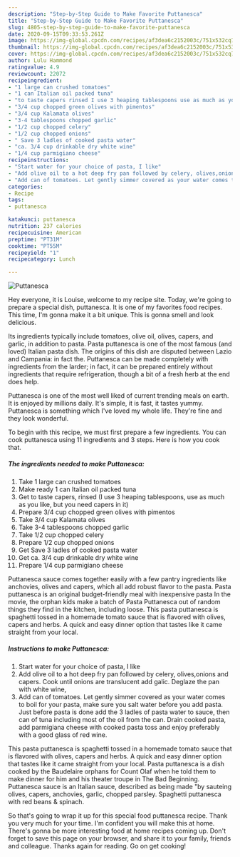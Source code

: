 ```yaml
---
description: "Step-by-Step Guide to Make Favorite Puttanesca"
title: "Step-by-Step Guide to Make Favorite Puttanesca"
slug: 4805-step-by-step-guide-to-make-favorite-puttanesca
date: 2020-09-15T09:33:53.261Z
image: https://img-global.cpcdn.com/recipes/af3dea6c2152003c/751x532cq70/puttanesca-recipe-main-photo.jpg
thumbnail: https://img-global.cpcdn.com/recipes/af3dea6c2152003c/751x532cq70/puttanesca-recipe-main-photo.jpg
cover: https://img-global.cpcdn.com/recipes/af3dea6c2152003c/751x532cq70/puttanesca-recipe-main-photo.jpg
author: Lulu Hammond
ratingvalue: 4.9
reviewcount: 22072
recipeingredient:
- "1 large can crushed tomatoes"
- "1 can Italian oil packed tuna"
- "to taste capers rinsed I use 3 heaping tablespoons use as much as you like but you need capers in it"
- "3/4 cup chopped green olives with pimentos"
- "3/4 cup Kalamata olives"
- "3-4 tablespoons chopped garlic"
- "1/2 cup chopped celery"
- "1/2 cup chopped onions"
- " Save 3 ladles of cooked pasta water"
- "ca. 3/4 cup drinkable dry white wine"
- "1/4 cup parmigiano cheese"
recipeinstructions:
- "Start water for your choice of pasta, I like"
- "Add olive oil to a hot deep fry pan followed by celery, olives,onions and capers. Cook until onions are translucent add galic. Deglaze the pan with white wine,"
- "Add can of tomatoes. Let gently simmer covered as your water comes to boil for your pasta, make sure you salt water before you add pasta. Just before pasta is done add the 3 ladles of pasta water to sauce, then can of tuna including most of the oil from the can. Drain cooked pasta, add parmigiana cheese with cooked pasta toss and enjoy preferably with a good glass of red wine."
categories:
- Recipe
tags:
- puttanesca

katakunci: puttanesca 
nutrition: 237 calories
recipecuisine: American
preptime: "PT31M"
cooktime: "PT55M"
recipeyield: "1"
recipecategory: Lunch

---
```



![Puttanesca](https://img-global.cpcdn.com/recipes/af3dea6c2152003c/751x532cq70/puttanesca-recipe-main-photo.jpg)

Hey everyone, it is Louise, welcome to my recipe site. Today, we're going to prepare a special dish, puttanesca. It is one of my favorites food recipes. This time, I'm gonna make it a bit unique. This is gonna smell and look delicious.

Its ingredients typically include tomatoes, olive oil, olives, capers, and garlic, in addition to pasta. Pasta puttanesca is one of the most famous (and loved) Italian pasta dish. The origins of this dish are disputed between Lazio and Campania: in fact the. Puttanesca can be made completely with ingredients from the larder; in fact, it can be prepared entirely without ingredients that require refrigeration, though a bit of a fresh herb at the end does help.

Puttanesca is one of the most well liked of current trending meals on earth. It is enjoyed by millions daily. It's simple, it is fast, it tastes yummy. Puttanesca is something which I've loved my whole life. They're fine and they look wonderful.


To begin with this recipe, we must first prepare a few ingredients. You can cook puttanesca using 11 ingredients and 3 steps. Here is how you cook that.

<!--inarticleads1-->

##### The ingredients needed to make Puttanesca:

1. Take 1 large can crushed tomatoes
1. Make ready 1 can Italian oil packed tuna
1. Get to taste capers, rinsed (I use 3 heaping tablespoons, use as much as you like, but you need capers in it)
1. Prepare 3/4 cup chopped green olives with pimentos
1. Take 3/4 cup Kalamata olives
1. Take 3-4 tablespoons chopped garlic
1. Take 1/2 cup chopped celery
1. Prepare 1/2 cup chopped onions
1. Get  Save 3 ladles of cooked pasta water
1. Get ca. 3/4 cup drinkable dry white wine
1. Prepare 1/4 cup parmigiano cheese


Puttanesca sauce comes together easily with a few pantry ingredients like anchovies, olives and capers, which all add robust flavor to the pasta. Pasta puttanesca is an original budget-friendly meal with inexpensive pasta In the movie, the orphan kids make a batch of Pasta Puttanesca out of random things they find in the kitchen, including loose. This pasta puttanesca is spaghetti tossed in a homemade tomato sauce that is flavored with olives, capers and herbs. A quick and easy dinner option that tastes like it came straight from your local. 

<!--inarticleads2-->

##### Instructions to make Puttanesca:

1. Start water for your choice of pasta, I like
1. Add olive oil to a hot deep fry pan followed by celery, olives,onions and capers. Cook until onions are translucent add galic. Deglaze the pan with white wine,
1. Add can of tomatoes. Let gently simmer covered as your water comes to boil for your pasta, make sure you salt water before you add pasta. Just before pasta is done add the 3 ladles of pasta water to sauce, then can of tuna including most of the oil from the can. Drain cooked pasta, add parmigiana cheese with cooked pasta toss and enjoy preferably with a good glass of red wine.


This pasta puttanesca is spaghetti tossed in a homemade tomato sauce that is flavored with olives, capers and herbs. A quick and easy dinner option that tastes like it came straight from your local. Pasta puttanesca is a dish cooked by the Baudelaire orphans for Count Olaf when he told them to make dinner for him and his theater troupe in The Bad Beginning. Puttanesca sauce is an Italian sauce, described as being made &#34;by sauteing olives, capers, anchovies, garlic, chopped parsley. Spaghetti puttanesca with red beans &amp; spinach. 

So that's going to wrap it up for this special food puttanesca recipe. Thank you very much for your time. I'm confident you will make this at home. There's gonna be more interesting food at home recipes coming up. Don't forget to save this page on your browser, and share it to your family, friends and colleague. Thanks again for reading. Go on get cooking!
